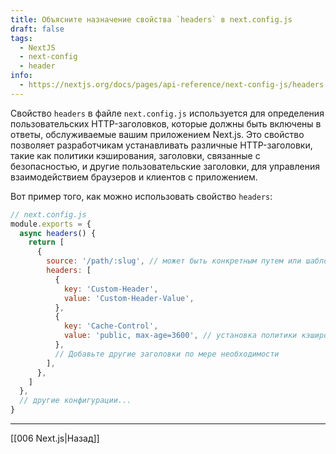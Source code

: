```yaml
---
title: Объясните назначение свойства `headers` в next.config.js
draft: false
tags:
  - NextJS
  - next-config
  - header
info:
  - https://nextjs.org/docs/pages/api-reference/next-config-js/headers
---
```

Свойство `headers` в файле `next.config.js` используется для определения пользовательских HTTP-заголовков, которые должны быть включены в ответы, обслуживаемые вашим приложением Next.js. Это свойство позволяет разработчикам устанавливать различные HTTP-заголовки, такие как политики кэширования, заголовки, связанные с безопасностью, и другие пользовательские заголовки, для управления взаимодействием браузеров и клиентов с приложением.

Вот пример того, как можно использовать свойство `headers`:

```javascript
// next.config.js
module.exports = {
  async headers() {
    return [
      {
        source: '/path/:slug', // может быть конкретным путем или шаблоном
        headers: [
          {
            key: 'Custom-Header',
            value: 'Custom-Header-Value',
          },
          {
            key: 'Cache-Control',
            value: 'public, max-age=3600', // установка политики кэширования
          },
          // Добавьте другие заголовки по мере необходимости
        ],
      },
    ]
  },
  // другие конфигурации...
}
```

____

[[006 Next.js|Назад]]